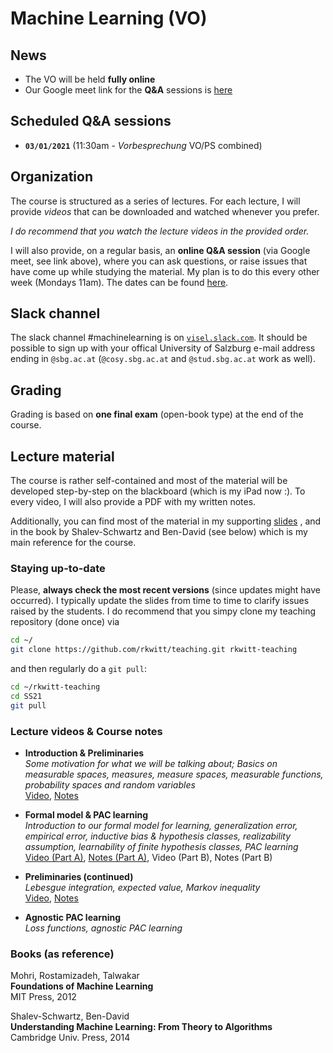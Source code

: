 # Machine Learning (VO)

## News

- The VO will be held **fully online**
- Our Google meet link for the **Q&A** sessions is [here](https://meet.google.com/zka-jpyj-hmg)

## Scheduled Q&A sessions

- **`03/01/2021`** (11:30am - *Vorbesprechung* VO/PS combined)

## Organization

The course is structured as a series of lectures. For each lecture, I will provide *videos* that can be downloaded and watched whenever you prefer. 

*I do recommend that you watch the lecture videos in the provided order.*

I will also provide, on a regular basis, an **online Q&A session** (via Google meet, see link above), where you can ask questions, or raise issues that have come up while studying the material. My plan is to do this every other week (Mondays 11am). The dates can be found [here](#Scheduled-Q&A-sessions).

## Slack channel

The slack channel #machinelearning is on [`visel.slack.com`](https://visel.slack.com). It should be possible to sign up with your offical University of Salzburg e-mail address ending in `@sbg.ac.at` (`@cosy.sbg.ac.at` and `@stud.sbg.ac.at` work as well).

## Grading

Grading is based on **one final exam** (open-book type) at the end of the course.

## Lecture material

The course is rather self-contained and most of the material will be developed step-by-step on the blackboard (which is my iPad now :). To every video, I will also provide a PDF with my written notes.

Additionally, you can find most of the material in my supporting [slides](ml.pdf)
, and in the book by Shalev-Schwartz and Ben-David (see below) which is my main reference for the course.  

### Staying up-to-date

Please, **always check the most recent versions** (since updates might have occurred).
I typically update the slides from time to time to clarify issues raised by the students.
I do recommend that you simpy clone my teaching repository (done once) via

```bash
cd ~/
git clone https://github.com/rkwitt/teaching.git rkwitt-teaching
```

and then regularly do a `git pull`:

```bash
cd ~/rkwitt-teaching
cd SS21
git pull
```

### Lecture videos & Course notes

- **Introduction & Preliminaries**     
  *Some motivation for what we will be talking about; Basics on measurable spaces, measures, measure spaces, measurable functions, probability spaces and random variables*    
  [Video](https://drive.google.com/file/d/1FHYt2wtIP-h-MD5hsIvgBN-g3QxVBf6T/view?usp=sharing), [Notes](https://drive.google.com/file/d/1Kmfia-0ZcIPgnGclkP7aq-4Si3365FoL/view?usp=sharing)
- **Formal model & PAC learning**     
  *Introduction to our formal model for learning, generalization error, empirical error, inductive bias & hypothesis classes, realizability assumption, learnability of finite hypothesis classes, PAC learning*  
  [Video (Part A)](https://drive.google.com/file/d/1-eEA3vOfCL63rZ3BJ-j3_fFi00FvzU_w/view?usp=sharing), [Notes (Part A)](https://drive.google.com/file/d/1Y-KdREhZyqSpMteT85ILMDQS3439sa48/view?usp=sharing), Video (Part B), Notes (Part B)
  
- **Preliminaries (continued)**    
  *Lebesgue integration, expected value, Markov inequality*    
  [Video](https://drive.google.com/file/d/11QSXw89Zii-wFvg0Ez4txee8Wi8WNChl/view?usp=sharing), [Notes](https://drive.google.com/file/d/1rvVyYzTf___HPKbshQGfChJW_1m4qyiq/view?usp=sharing)   

- **Agnostic PAC learning**    
  *Loss functions, agnostic PAC learning*   
  
### Books (as reference)

Mohri, Rostamizadeh, Talwakar<br>
**Foundations of Machine Learning**<br>
MIT Press, 2012

Shalev-Schwartz, Ben-David<br>
**Understanding Machine Learning: From Theory to Algorithms**<br>
Cambridge Univ. Press, 2014
